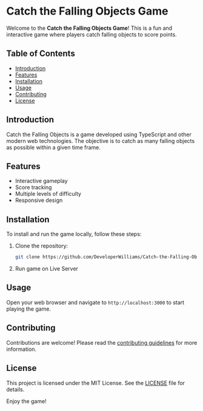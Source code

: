 # Catch the Falling Objects Game

Welcome to the **Catch the Falling Objects Game**! This is a fun and interactive game where players catch falling objects to score points.

## Table of Contents

- [Introduction](#introduction)
- [Features](#features)
- [Installation](#installation)
- [Usage](#usage)
- [Contributing](#contributing)
- [License](#license)

## Introduction

Catch the Falling Objects is a game developed using TypeScript and other modern web technologies. The objective is to catch as many falling objects as possible within a given time frame.

## Features

- Interactive gameplay
- Score tracking
- Multiple levels of difficulty
- Responsive design

## Installation

To install and run the game locally, follow these steps:

1. Clone the repository:
    ```bash
    git clone https://github.com/DeveloperWilliams/Catch-the-Falling-Objects-game.git
    ```
2. Run game on Live Server

## Usage

Open your web browser and navigate to `http://localhost:3000` to start playing the game.

## Contributing

Contributions are welcome! Please read the [contributing guidelines](CONTRIBUTING.md) for more information.

## License

This project is licensed under the MIT License. See the [LICENSE](LICENSE) file for details.

Enjoy the game!

